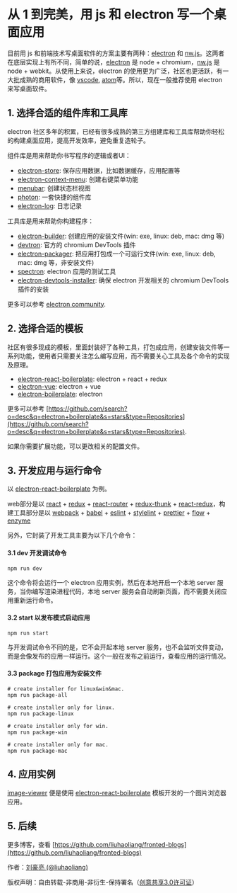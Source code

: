 # 从 1 到完美，用 js 和 electron 写一个桌面应用

目前用 js 和前端技术写桌面软件的方案主要有两种：[electron](https://github.com/electron/electron) 和 [nw.js](https://github.com/nwjs/nw.js)。这两者在底层实现上有所不同，简单的说，[electron](https://github.com/electron/electron) 是 node + chromium，[nw.js](https://github.com/nwjs/nw.js) 是 node + webkit。从使用上来说，electron 的使用更为广泛，社区也更活跃，有一大批成熟的商用软件，像 [vscode](https://github.com/Microsoft/vscode), [atom](https://github.com/atom/atom)等。所以，现在一般推荐使用 electron 来写桌面软件。

## 1. 选择合适的组件库和工具库

electron 社区多年的积累，已经有很多成熟的第三方组建库和工具库帮助你轻松的构建桌面应用，提高开发效率，避免重复造轮子。

组件库是用来帮助你书写程序的逻辑或者UI：

- [electron-store](https://github.com/sindresorhus/electron-store): 保存应用数据，比如数据缓存，应用配置等
- [electron-context-menu](https://github.com/sindresorhus/electron-context-menu): 创建右键菜单功能
- [menubar](https://github.com/maxogden/menubar): 创建状态栏视图
- [photon](https://github.com/connors/photon): 一套快捷的组件库
- [electron-log](https://github.com/megahertz/electron-log): 日志记录 

工具库是用来帮助你构建程序：

- [electron-builder](https://github.com/electron-userland/electron-builder): 创建应用的安装文件(win: exe, linux: deb, mac: dmg 等)   
- [devtron](https://github.com/electron/devtron): 官方的 chromium DevTools 插件  
- [electron-packager](https://github.com/electron-userland/electron-packager): 把应用打包成一个可运行文件(win: exe, linux: deb, mac: dmg 等，非安装文件)
- [spectron](https://github.com/electron/spectron): electron 应用的测试工具
- [electron-devtools-installer](https://github.com/MarshallOfSound/electron-devtools-installer): 确保 electron 开发相关的 chromium DevTools 插件的安装

更多可以参考 [electron community](https://electronjs.org/community).

## 2. 选择合适的模板

社区有很多现成的模板，里面封装好了各种工具，打包成应用，创建安装文件等一系列功能，使用者只需要关注怎么编写应用，而不需要关心工具及各个命令的实现及原理。

- [electron-react-boilerplate](https://github.com/chentsulin/electron-react-boilerplate): electron + react + redux 
- [electron-vue](https://github.com/SimulatedGREG/electron-vue): electron + vue 
- [electron-boilerplate](https://github.com/szwacz/electron-boilerplate): electron 

更多可以参考 [https://github.com/search?o=desc&q=electron+boilerplate&s=stars&type=Repositories](https://github.com/search?o=desc&q=electron+boilerplate&s=stars&type=Repositories).

如果你需要扩展功能，可以更改相关的配置文件。

## 3. 开发应用与运行命令

以 [electron-react-boilerplate](https://github.com/chentsulin/electron-react-boilerplate) 为例。

web部分是以 [react](https://github.com/facebook/react) + [redux](https://github.com/reduxjs/redux) + [react-router](https://github.com/ReactTraining/react-router) + [redux-thunk](https://github.com/reduxjs/redux-thunk) + [react-redux](https://github.com/reduxjs/react-redux)，构建工具部分是以 [webpack](https://github.com/webpack/webpack) + [babel](https://github.com/babel/babel) + [eslint](https://github.com/eslint/eslint) + [stylelint](https://github.com/stylelint/stylelint) + [prettier](https://github.com/prettier/prettier) + [flow](https://github.com/facebook/flow) + [enzyme](https://github.com/airbnb/enzyme) 

另外，它封装了开发工具主要为以下几个命令：

#### 3.1 dev 开发调试命令

```
npm run dev
``` 

这个命令将会运行一个 electron 应用实例，然后在本地开启一个本地 server 服务，当你编写渲染进程代码，本地 server 服务会自动刷新页面，而不需要关闭应用重新运行命令。

#### 3.2 start 以发布模式启动应用

```
npm run start
``` 

与开发调试命令不同的是，它不会开起本地 server 服务，也不会监听文件变动，而是会像发布的应用一样运行。这个一般在发布之前运行，查看应用的运行情况。

#### 3.3 package 打包应用为安装文件

```
# create installer for linux&win&mac.
npm run package-all

# create installer only for linux.
npm run package-linux

# create installer only for win.
npm run package-win

# create installer only for mac.
npm run package-mac
``` 

## 4. 应用实例

[image-viewer](https://github.com/liuhaoliang/image-viewer) 便是使用 [electron-react-boilerplate](https://github.com/chentsulin/electron-react-boilerplate) 模板开发的一个图片浏览器应用。

## 5. 后续

更多博客，查看 [https://github.com/liuhaoliang/fronted-blogs](https://github.com/liuhaoliang/fronted-blogs)

作者：[刘豪亮 (@liuhaoliang)](https://github.com/liuhaoliang)

版权声明：自由转载-非商用-非衍生-保持署名（[创意共享3.0许可证](https://creativecommons.org/licenses/by-nc-nd/3.0/deed.zh)）
